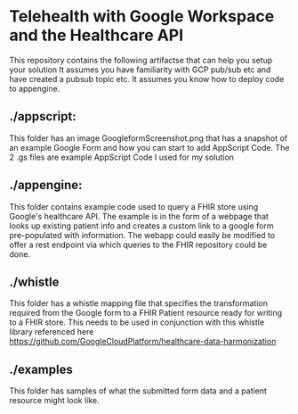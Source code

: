 # Telehealth with Google Workspace and the Healthcare API

This repository contains the following artifactse that can help you setup your solution
It assumes you have familiarity with GCP pub/sub etc and have created a pubsub topic etc.
It assumes you know how to deploy code to appengine.

## ./appscript:
This folder has an image GoogleformScreenshot.png that has a snapshot of an example Google Form and 
how you can start to add AppScript Code.
The 2 .gs files are example AppScript Code I used for my solution


## ./appengine:
This folder contains example code used to query a FHIR store using Google's healthcare API.
The example is in the form of a webpage that looks up existing patient info and creates a custom link 
to a google form pre-populated with information. The webapp could easily be modified to offer a rest endpoint 
via which queries to the FHIR repository could be done.

## ./whistle
This folder has a whistle mapping file that specifies the transformation required from the Google form to 
a FHIR Patient resource ready for writing to a FHIR store.
This needs to be used in conjunction with this whistle library referenced here 
https://github.com/GoogleCloudPlatform/healthcare-data-harmonization

## ./examples
This folder has samples of what the submitted form data and a patient resource might look like.

